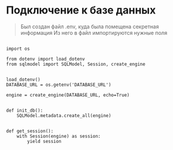 # Подключение к базе данных

>Был создан файл .env, куда была помещена секретная информация
>Из него в файл импортируются нужные поля


```

import os

from dotenv import load_dotenv
from sqlmodel import SQLModel, Session, create_engine


load_dotenv()
DATABASE_URL = os.getenv('DATABASE_URL')

engine = create_engine(DATABASE_URL, echo=True)


def init_db():
    SQLModel.metadata.create_all(engine)


def get_session():
    with Session(engine) as session:
        yield session    
```